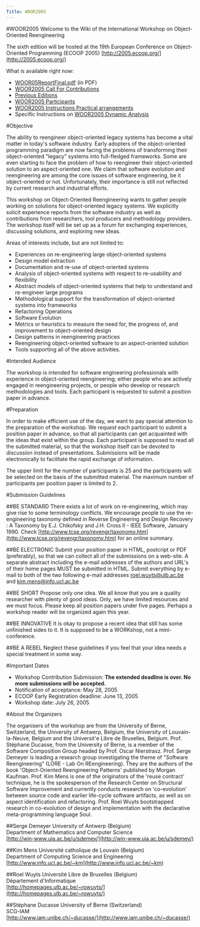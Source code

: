 ```yaml
---
Title: WOOR2005
---
```

#WOOR2005
Welcome to the Wiki of the International Workshop on Object-Oriented Reengineering

The sixth edition will be hosted at the 19th European Conference on Object-Oriented Programming (ECOOP 2005)
[http://2005.ecoop.org/](http://2005.ecoop.org/)

What is available right now:

-  [WOOR05ReportFinal.pdf](%assets_url%/files/7e/1wxr1b1p76wxnaj6msi7sopsvd6c3n/WOOR05ReportFinal.pdf) (in PDF)
-  [WOOR2005 Call For Contributions](%assets_url%/files/8b/xt4qbmkwl9cerh01s7uvjztuhz0uc6/WOOR2005%20Call%20For%20Contributions)
-  [Previous Editions](%base_url%/wiki/events/woor2006/previouseditions)
-  [WOOR2005 Participants](%base_url%/wiki/events/woor2006/woor2005participants)
-  [WOOR2005 Instructions  Practical arrangements](%base_url%/wiki/events/woor2006/woor2005instructionspracticalarrangements)
-  Specific Instructions on [WOOR2005 Dynamic Analysis](%base_url%/wiki/events/woor2006/woor2005dynamicanalysis)

#Objective

The ability to reengineer object-oriented legacy systems has become a vital matter in today's software industry. Early adopters of the object-oriented programming paradigm are now facing the problems of transforming their object-oriented "legacy" systems into full-fledged frameworks. Some are even starting to face the problem of how to reengineer their object-oriented solution to an aspect-oriented one. We claim that software evolution and reengineering are among the core issues of software engineering, be it object-oriented or not. Unfortunately, their importance is still not reflected by current research and industrial efforts.

This workshop on Object-Oriented Reengineering wants to gather people working on solutions for object-oriented legacy systems. We explicitly solicit experience reports from the software industry as well as contributions from researchers, tool producers and methodology providers. The workshop itself will be set up as a forum for exchanging experiences, discussing solutions, and exploring new ideas.

Areas of interests include, but are not limited to:

-  Experiences on re-engineering large object-oriented systems
-  Design model extraction
-  Documentation and re-use of object-oriented systems
-  Analysis of object-oriented systems with respect to re-usability and flexibility
-  Abstract models of object-oriented systems that help to understand and re-engineer large programs
-  Methodological support for the transformation of object-oriented systems into frameworks
-  Refactoring Operations
-  Software Evolution
-  Metrics or heuristics to measure the need for, the progress of, and improvement to object-oriented design
-  Design patterns in reengineering practices
-  Reengineering object-oriented software to an aspect-oriented solution
-  Tools supporting all of the above activities.

#Intended Audience

The workshop is intended for software engineering professionals with experience in object-oriented reengineering; either people who are actively engaged in reengineering projects, or people who develop or research methodologies and tools. Each participant is requested to submit a position paper in advance.

#Preparation

In order to make efficient use of the day, we want to pay special attention to the preparation of the workshop. We request each participant to submit a position paper in advance, so that all participants can get acquainted with the ideas that exist within the group. Each participant is supposed to read all the submitted material, so that the workshop itself can be devoted to discussion instead of presentations. Submissions will be made electronically to facilitate the rapid exchange of information.

The upper limit for the number of participants is 25 and the participants will be selected on the basis of the submitted material. The maximum number of participants per position paper is limited to 2.

#Submission Guidelines

##BE STANDARD
There exists a lot of work on re-engineering, which may give rise to some terminology conflicts. We encourage people to use the re-engineering taxonomy defined in Reverse Engineering and Design Recovery : A Taxonomy by E.J. Chikofsky and J.H. Cross II - IEEE Software, January 1990. Check [http://www.tcse.org/revengr/taxonomy.htm](http://www.tcse.org/revengr/taxonomy.htm) for an online summary.

##BE ELECTRONIC
Submit your position paper in HTML, postcript or PDF (preferably), so that we can collect all of the submissions on a web-site. A separate abstract including the e-mail addresses of the authors and URL's of their home pages MUST be submitted in HTML. Submit everything by e-mail to both of the two following e-mail addresses roel.wuyts@ulb.ac.be and kim.mens@info.ucl.ac.be

##BE SHORT
Propose only one idea. We all know that you are a quality researcher with plenty of good ideas. Only, we have limited resources and we must focus. Please keep all position papers under five pages. Perhaps a workshop reader will be organized again this year.
	
##BE INNOVATIVE
It is okay to propose a recent idea that still has some unfinished sides to it. It is supposed to be a WORKshop, not a mini-conference.

##BE A REBEL
Neglect these guidelines if you feel that your idea needs a special treatment in some way.

#Important Dates


-  Workshop Contribution Submission: <b>The extended deadline is over. No more submissions will be accepted.</b>
-  Notification of acceptance: May 28, 2005
-  ECOOP Early Registration deadline: June 13, 2005
-  Workshop date: July 26, 2005

#About the Organizers

The organisers of the workshop are from the University of Berne, Switzerland, the University of Antwerp, Belgium, the University of Louvain-la-Neuve, Belgium and the Universit'e Libre de Bruxelles, Belgium. Prof. Stéphane Ducasse, from the University of Berne, is a member of the Software Composition Group headed by Prof. Oscar Nierstrasz. Prof. Serge Demeyer is leading a research group investigating the theme of "Software Reengineering" (LORE - Lab On REengineering). They are the authors of the book 'Object-Oriented Reengineering Patterns' published by Morgan Kaufman. Prof. Kim Mens is one of the originators of the 'reuse contract' technique, he is the spokesperson of the Research Center on Structural Software Improvement and currently conducts research on 'co-evolution' between source code and earlier life-cycle software artifacts, as well as on aspect identification and refactoring. Prof. Roel Wuyts bootstrapped research in co-evolution of design and implementation with the declarative meta-programming language Soul.

##Serge Demeyer
University of Antwerp (Belgium) <br> Department of Mathematics and Computer Science  <br> [http://win-www.uia.ac.be/u/sdemey/](http://win-www.uia.ac.be/u/sdemey/)

##Kim Mens
Université catholique de Louvain (Belgium) <br> Department of Computing Science and Engineering <br> [http://www.info.ucl.ac.be/~km](http://www.info.ucl.ac.be/~km)

##Roel Wuyts
Université Libre de Bruxelles (Belgium) <br> Département d'Informatique <br> [http://homepages.ulb.ac.be/~rowuyts/](http://homepages.ulb.ac.be/~rowuyts/)

##Stéphane Ducasse
University of Berne (Switzerland) <br> SCG-IAM <br> [http://www.iam.unibe.ch/~ducasse/](http://www.iam.unibe.ch/~ducasse/)
